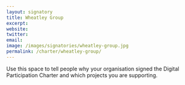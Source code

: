 ```yaml
---
layout: signatory
title: Wheatley Group
excerpt: 
website: 
twitter: 
email: 
image: /images/signatories/wheatley-group.jpg
permalink: /charter/wheatley-group/
---
```


Use this space to tell people why your organisation signed the Digital Participation Charter and which projects you are supporting.